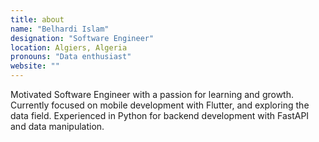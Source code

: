 ```yaml
---
title: about
name: "Belhardi Islam"
designation: "Software Engineer"
location: Algiers, Algeria
pronouns: "Data enthusiast"
website: ""
---
```


Motivated Software Engineer with a passion for learning and growth. Currently focused on mobile development with Flutter, and exploring the data field. Experienced in Python for backend development with FastAPI and data manipulation.
